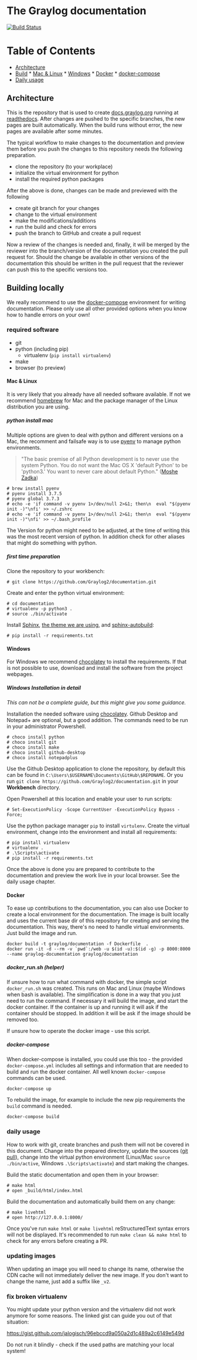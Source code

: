 # The Graylog documentation
[![Build Status](https://travis-ci.org/Graylog2/documentation.svg?branch=3.2)](https://travis-ci.org/Graylog2/documentation)

Table of Contents
=================

  * [Architecture](#architecture)
  * [Build](#building-locally)
        * [Mac & Linux](#or-using-pathogen)
        * [Windows](#or-using-vundle)
        * [Docker](#docker)
            * [docker-compose](#docker-compose)
  * [Daily usage](#daily-usage)

## Architecture

This is the repository that is used to create [docs.graylog.org](http://docs.graylog.org) running at [readthedocs](https://readthedocs.org/). After changes are pushed to the specific branches, the new pages are built automatically. When the build runs without error, the new pages are available after some minutes.

The typical workflow to make changes to the documentation and preview them before you push the changes to this repository needs the following preparation. 

- clone the repository (to your workplace)
- initialize the virtual environment for python
- install the required python packages

After the above is done, changes can be made and previewed with the following

- create git branch for your changes
- change to the virtual environment
- make the modifications/additions
- run the build and check for errors
- push the branch to GitHub and create a pull request

Now a review of the changes is needed and, finally, it will be merged by the reviewer into the branch/version of the documentation you created the pull request for. Should the change be available in other versions of the documentation this should be written in the pull request that the reviewer can push this to the specific versions too.


## Building locally

We really recommend to use the [docker-compose](#docker-compose) environment for writing documentation. Please only use all other provided options when you know how to handle errors on your own!

### required software

- git
- python (including pip)
  - virtualenv (`pip install virtualenv`)
- make
- browser (to preview)

#### Mac & Linux

It is very likely that you already have all needed software available. If not we recommend [homebrew](https://brew.sh/) for Mac and the package manager of the Linux distribution you are using.

##### python install mac

Multiple options are given to deal with python and different versions on a Mac, the recomment and failsafe way is to use [pyenv](https://github.com/pyenv/pyenv) to manage python environments. 

> "The basic premise of all Python development is to never use the system Python. You do not want the Mac OS X 'default Python' to be 'python3.' You want to never care about default Python." ([Moshe Zadka](https://opensource.com/users/moshez))

    # brew install pyenv
    # pyenv install 3.7.5
    # pyenv global 3.7.3
    # echo -e 'if command -v pyenv 1>/dev/null 2>&1; then\n  eval "$(pyenv init -)"\nfi' >> ~/.zshrc
    # echo -e 'if command -v pyenv 1>/dev/null 2>&1; then\n  eval "$(pyenv init -)"\nfi' >> ~/.bash_profile

The Version for python might need to be adjusted, at the time of writing this was the most recent version of python. In addition check for other aliases that might do something with python. 


##### first time preparation

Clone the repository to your workbench:

    # git clone https://github.com/Graylog2/documentation.git 


Create and enter the python virtual environment:

    # cd documentation
    # virtualenv -p python3 .
    # source ./bin/activate

Install [Sphinx](http://sphinx-doc.org), [the theme we are using](https://github.com/snide/sphinx_rtd_theme), and [sphinx-autobuild](https://github.com/GaretJax/sphinx-autobuild):

    # pip install -r requirements.txt


#### Windows

For Windows we recommend [chocolatey](https://chocolatey.org/) to install the requirements. If that is not possible to use, download and install the software from the project webpages.   

##### Windows Installation in detail

_This can not be a complete guide, but this might give you some guidance._

Installation the needed software using [chocolatey](https://chocolatey.org/). Github Desktop and Notepad+ are optional, but a good addition. The commands need to be run in your administrator Powershell.
    
	# choco install python
    # choco install git
    # choco install make
    # choco install github-desktop
	# choco install notepadplus

Use the Github Desktop application to clone the repository, by default this can be found in `C:\Users\$USERNAME\Documents\GitHub\$REPONAME`. Or you run `git clone https://github.com/Graylog2/documentation.git` in your **Workbench** directory. 

Open Powershell at this location and enable your user to run scripts:

    # Set-ExecutionPolicy -Scope CurrentUser -ExecutionPolicy Bypass -Force;

Use the python package manager `pip` to install `virtulenv`. Create the virtual environment, change into the environment and install all requirements:

	# pip install virtualenv
	# virtualenv .
	# .\Scripts\activate
	# pip install -r requirements.txt
	
Once the above is done you are prepared to contribute to the documentation and preview the work live in your local browser. See the daily usage chapter.

#### Docker

To ease up contributions to the documentation, you can also use Docker to create a local environment for the documentation. The image is built locally and uses the current base dir of this repository for creating and serving the documentation. This way, there's no need to handle virtual environments. Just build the image and run. 


    docker build -t graylog/documentation -f Dockerfile  .
    docker run -it -d --rm -v `pwd`:/web -u $(id -u):$(id -g) -p 8000:8000 --name graylog-documentation graylog/documentation

##### docker_run.sh (helper)

If unsure how to run what command with docker, the simple script `docker_run.sh` was created. This runs on Mac and Linux (maybe Windows when bash is available). The simplification is done in a way that you just need to run the command. If necessary it will build the image, and start the docker container. If the container is up and running it will ask if the container should be stopped. In addition it will be ask if the image should be removed too. 

If unsure how to operate the docker image - use this script.

##### docker-compose

When docker-compose is installed, you could use this too - the provided `docker-compose.yml` includes all settings and information that are needed to build and run the docker container. All well known `docker-compose` commands can be used. 

    docker-compose up 

To rebuild the image, for example to include the new pip requirements the `build` command is needed.
    
    docker-compose build

	
### daily usage

How to work with git, create branches and push them will not be covered in this document. Change into the prepared directory, update the sources ([git pull](https://git-scm.com/docs/git-pull)), change into the virtual python environment (Linux/Mac `source ./bin/active`, Windows `.\Scripts\activate`) and start making the changes. 

Build the static documentation and open them in your browser:

    # make html
    # open _build/html/index.html


Build the documentation and automatically build them on any change:

    # make livehtml
    # open http://127.0.0.1:8000/

Once you've run `make html` or `make livehtml` reStructuredText syntax errors will not be displayed.
It's recommended to run `make clean && make html` to check for any errors before creating a PR.

### updating images

When updating an image you will need to change its name, otherwise the CDN cache will not immediately deliver the new image.
If you don't want to change the name, just add a suffix like `_v2`.

### fix broken virtualenv

You might update your python version and the virtualenv did not work anymore for some reasons. The linked gist can guide you out of that situation:

https://gist.github.com/jalogisch/96ebccd9a050a2d1c489a2c6149e549d

Do not run it blindly - check if the used paths are matching your local system!
